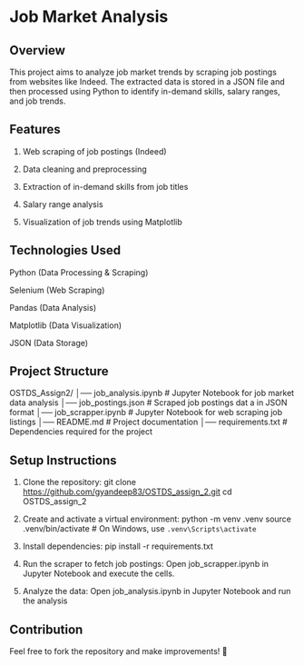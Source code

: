 # Job Market Analysis


## Overview
This project aims to analyze job market trends by scraping job postings from websites like Indeed. The extracted data is stored in a JSON file and then processed using Python to identify in-demand skills, salary ranges, and job trends.

## Features
1. Web scraping of job postings (Indeed)

2. Data cleaning and preprocessing

3. Extraction of in-demand skills from job titles

4. Salary range analysis

5. Visualization of job trends using Matplotlib

## Technologies Used

Python (Data Processing & Scraping)

Selenium (Web Scraping)

Pandas (Data Analysis)

Matplotlib (Data Visualization)

JSON (Data Storage)


## Project Structure

OSTDS_Assign2/
│── job_analysis.ipynb         # Jupyter Notebook for job market data analysis
│── job_postings.json          # Scraped job postings dat
a in JSON format
│── job_scrapper.ipynb         # Jupyter Notebook for web scraping job listings
│── README.md                  # Project documentation
│── requirements.txt           # Dependencies required for the project


## Setup Instructions

1. Clone the repository:
git clone https://github.com/gyandeep83/OSTDS_assign_2.git
cd OSTDS_assign_2

2. Create and activate a virtual environment:
python -m venv .venv
source .venv/bin/activate  # On Windows, use `.venv\Scripts\activate`

3. Install dependencies:
pip install -r requirements.txt

4. Run the scraper to fetch job postings:
Open job_scrapper.ipynb in Jupyter Notebook and execute the cells.

5. Analyze the data:
Open job_analysis.ipynb in Jupyter Notebook and run the analysis

## Contribution
Feel free to fork the repository and make improvements! 🚀
